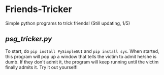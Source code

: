 # Friends-Tricker
Simple python programs to trick friends! (Still updating, 1/5)

## **_psg_tricker.py_**

To start, do 
```pip install PySimpleGUI``` and ```pip install sys```.
When started, this program will pop up a window that tells the victim to admit he/she is dumb. If they don't admit it, the program will keep running until the victim finally admits it. Try it out yourself!
